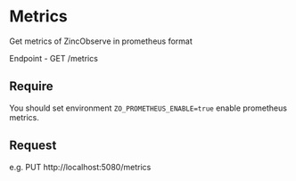 # Metrics

Get metrics of ZincObserve in prometheus format

Endpoint - GET /metrics

## Require

You should set environment `ZO_PROMETHEUS_ENABLE=true` enable prometheus metrics.

## Request

e.g. 
PUT http://localhost:5080/metrics

